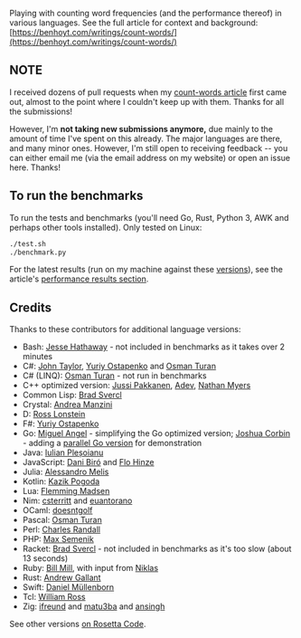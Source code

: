 
Playing with counting word frequencies (and the performance thereof) in various languages. See the full article for context and background: [https://benhoyt.com/writings/count-words/](https://benhoyt.com/writings/count-words/)


## NOTE

I received dozens of pull requests when my [count-words article](https://benhoyt.com/writings/count-words/) first came out, almost to the point where I couldn't keep up with them. Thanks for all the submissions!

However, I'm **not taking new submissions anymore,** due mainly to the amount of time I've spent on this already. The major languages are there, and many minor ones. However, I'm still open to receiving feedback -- you can either email me (via the email address on my website) or open an issue here. Thanks!


## To run the benchmarks

To run the tests and benchmarks (you'll need Go, Rust, Python 3, AWK and perhaps other tools installed). Only tested on Linux:

```bash
./test.sh
./benchmark.py
```

For the latest results (run on my machine against these [versions](https://github.com/benhoyt/countwords/blob/master/versions.txt)), see the article's [performance results section](https://benhoyt.com/writings/count-words/#performance-results-and-learnings).


## Credits

Thanks to these contributors for additional language versions:

* Bash: [Jesse Hathaway](https://github.com/lollipopman) - not included in benchmarks as it takes over 2 minutes
* C#: [John Taylor](https://github.com/jftuga), [Yuriy Ostapenko](https://github.com/uncleyo) and [Osman Turan](https://github.com/osman-turan)
* C# (LINQ): [Osman Turan](https://github.com/osman-turan) - not run in benchmarks
* C++ optimized version: [Jussi Pakkanen](https://github.com/jpakkane), [Adev](https://github.com/adevress), [Nathan Myers](https://github.com/ncm)
* Common Lisp: [Brad Svercl](https://github.com/bradms)
* Crystal: [Andrea Manzini](https://github.com/ilmanzo)
* D: [Ross Lonstein](https://github.com/rlonstein)
* F#: [Yuriy Ostapenko](https://github.com/uncleyo)
* Go: [Miguel Angel](https://github.com/ntrrg) - simplifying the Go optimized version; [Joshua Corbin](https://github.com/jcorbin) - adding a [parallel Go version](https://github.com/benhoyt/countwords/blob/9db2ab6808921e649fc5212c00712e61edf6fa1c/parallel.go) for demonstration
* Java: [Iulian Pleșoianu](https://github.com/bit-twit)
* JavaScript: [Dani Biró](https://github.com/Daninet) and [Flo Hinze](https://github.com/laubsauger)
* Julia: [Alessandro Melis](https://github.com/alemelis)
* Kotlin: [Kazik Pogoda](https://github.com/morisil)
* Lua: [Flemming Madsen](https://github.com/themadsens)
* Nim: [csterritt](https://github.com/csterritt) and [euantorano](https://github.com/euantorano)
* OCaml: [doesntgolf](https://github.com/doesntgolf)
* Pascal: [Osman Turan](https://github.com/osman-turan)
* Perl: [Charles Randall](https://github.com/charles-randall)
* PHP: [Max Semenik](https://github.com/MaxSem)
* Racket: [Brad Svercl](https://github.com/bradms) - not included in benchmarks as it's too slow (about 13 seconds)
* Ruby: [Bill Mill](https://github.com/llimllib), with input from [Niklas](https://github.com/nhh)
* Rust: [Andrew Gallant](https://github.com/BurntSushi)
* Swift: [Daniel Müllenborn](https://github.com/damuellen)
* Tcl: [William Ross](https://github.com/arideden)
* Zig: [ifreund](https://github.com/ifreund) and [matu3ba](https://github.com/matu3ba) and [ansingh](https://github.com/ansingh)

See other versions [on Rosetta Code](https://rosettacode.org/wiki/Word_frequency).
